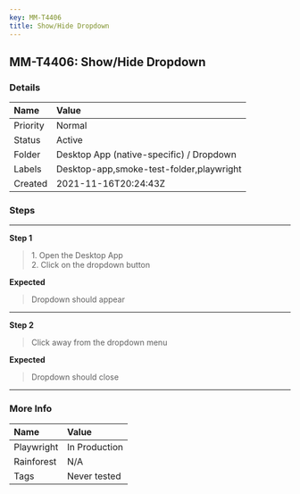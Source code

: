 ```yaml
---
key: MM-T4406
title: Show/Hide Dropdown
---
```


## MM-T4406: Show/Hide Dropdown

### Details

| Name     | Value                                    |
| :------- | :--------------------------------------- |
| Priority | Normal                                   |
| Status   | Active                                   |
| Folder   | Desktop App (native-specific) / Dropdown |
| Labels   | Desktop-app,smoke-test-folder,playwright |
| Created  | 2021-11-16T20:24:43Z                     |

### Steps

<hr/>

**Step 1**

> <article>1. Open the Desktop App<br />2. Click on the dropdown button</article>

**Expected**

> <article>Dropdown should appear</article>

<hr/>

**Step 2**

> <article>Click away from the dropdown menu</article>

**Expected**

> <article>Dropdown should close</article>

<hr/>

### More Info

| Name       | Value         |
| :--------- | :------------ |
| Playwright | In Production |
| Rainforest | N/A           |
| Tags       | Never tested  |
